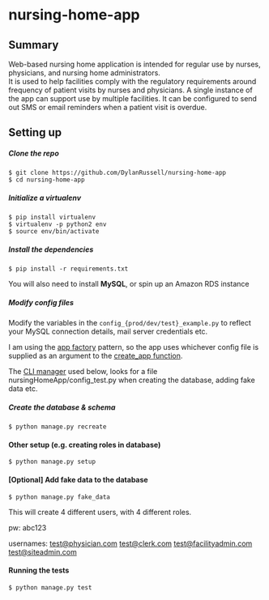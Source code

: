 # nursing-home-app

## Summary

Web-based nursing home application is intended for regular use by nurses, physicians, and nursing home administrators.  
It is used to help facilities comply with the regulatory requirements around frequency of patient visits by nurses and physicians.
A single instance of the app can support use by multiple facilities.
It can be configured to send out SMS or email reminders when a patient visit is overdue.


## Setting up

##### Clone the repo

```
$ git clone https://github.com/DylanRussell/nursing-home-app
$ cd nursing-home-app
```

##### Initialize a virtualenv

```
$ pip install virtualenv
$ virtualenv -p python2 env
$ source env/bin/activate
```
##### Install the dependencies

```
$ pip install -r requirements.txt
```

You will also need to install **MySQL**, or spin up an Amazon RDS instance

##### Modify config files

Modify the variables in the ```config_{prod/dev/test}_example.py``` to reflect your MySQL connection details, mail server credentials etc.

I am using the [app factory](http://flask.pocoo.org/docs/1.0/patterns/appfactories/) pattern, so the app uses whichever config file is supplied as an argument to the [create_app function](nursingHomeApp/__init__.py). 

The [CLI manager](manage.py) used below, looks for a file nursingHomeApp/config_test.py when creating the database, adding fake data etc.


##### Create the database & schema

```
$ python manage.py recreate
```

#### Other setup (e.g. creating roles in database)

```
$ python manage.py setup
```

#### [Optional] Add fake data to the database

```
$ python manage.py fake_data
```

This will create 4 different users, with 4 different roles.

pw: abc123

usernames:
test@physician.com
test@clerk.com
test@facilityadmin.com
test@siteadmin.com

#### Running the tests

```
$ python manage.py test
```
